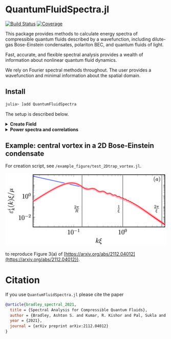 # QuantumFluidSpectra.jl

<!-- [![Stable](https://img.shields.io/badge/docs-stable-blue.svg)](https://AshtonSBradley.github.io/QuantumFluidSpectra.jl/stable)
[![Dev](https://img.shields.io/badge/docs-dev-blue.svg)](https://AshtonSBradley.github.io/QuantumFluidSpectra.jl/dev) -->
[![Build Status](https://github.com/AshtonSBradley/QuantumFluidSpectra.jl/workflows/CI/badge.svg)](https://github.com/AshtonSBradley/QuantumFluidSpectra.jl/actions)
[![Coverage](https://codecov.io/gh/AshtonSBradley/QuantumFluidSpectra.jl/branch/master/graph/badge.svg)](https://codecov.io/gh/AshtonSBradley/QuantumFluidSpectra.jl)

This package provides methods to calculate energy spectra of compressible quantum fluids described by a wavefunction, including dilute-gas Bose-Einstein condensates, polariton BEC, and quantum fluids of light. 


Fast, accurate, and flexible spectral analysis provides a wealth of information about nonlinear quantum fluid dynamics. 

We rely on Fourier spectral methods throughout. The user provides a wavefunction and minimal information about the spatial domain. 

## Install

```julia
julia> ]add QuantumFluidSpectra
```
The setup is described below. 

<details><summary><b>Create Field</b></summary>

```julia
# Create arrays including `x` and `k` grids

    n = 100
    L = (1,1)
    N = (n,n)
    X,K,dX,dK = makearrays(L,N) # setup domain
```
```julia
# make a test field
    ktest = K[1][2] # pick one of the `k` values
    ψ = @. exp(im*ktest*X[1]*one.(X[2]'))
    psi = Psi(ψ,X,K) # make field object with required arrays.
```
</details>
<details><summary><b>Power spectra and correlations</b></summary>
To evaluate the incompressible power spectral density on a particular k grid:
    
```julia 
k = LinRange(0.05,10,300) # can be anything
εki = incompressible_spectrum(k,psi)
```
    
The (angle-averaged) two-point correlator of the incompressible velocity field may then be calculated by 
```
r = LinRange(0,10,300) # can be anything
gi = gv(r,k,εki) # pass k vals on which εki is defined
```
See the citation below for details. 
</details>

## Example: central vortex in a 2D Bose-Einstein condensate
For creation script, see `/example_figure/test_2Dtrap_vortex.jl`.

<img src="/example_figure/central_vortex.png" width="600">

to reproduce Figure 3(a) of [https://arxiv.org/abs/2112.04012](https://arxiv.org/abs/2112.04012}).

# Citation
If you use `QuantumFluidSpectra.jl` please cite the paper

```bib
@article{bradley_spectral_2021,
  title = {Spectral Analysis for Compressible Quantum Fluids},
  author = {Bradley, Ashton S. and Kumar, R. Kishor and Pal, Sukla and Yu, Xiaoquan},
  year = {2021},
  journal = {arXiv preprint arXiv:2112.04012}
}
```
